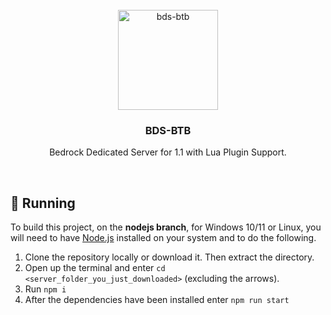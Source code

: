 <br/>
<div align="center">
  <a href="https://github.com/BeforeTheBloat/bds-btb/releases">
    <img src="https://github.com/user-attachments/assets/0b813057-82a4-432a-8247-6ed6ef176b51" alt="bds-btb" width="160" height="160">
  </a>
  <h3 align="center">BDS-BTB</h3>
  <p align="center">
    Bedrock Dedicated Server for 1.1 with Lua Plugin Support.
  </p>
</div>
<br/>

## 🏃 Running
To build this project, on the **nodejs branch**, for Windows 10/11 or Linux, you will need to have [Node.js](https://nodejs.org/en) installed on your system and to do the following.
1. Clone the repository locally or download it. Then extract the directory.
2. Open up the terminal and enter `cd <server_folder_you_just_downloaded>` (excluding the arrows).
3. Run `npm i`
4. After the dependencies have been installed enter `npm run start`
